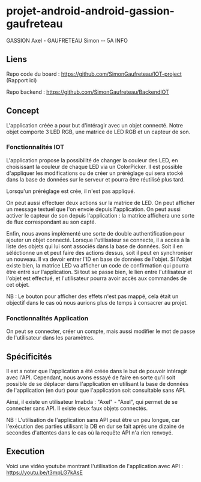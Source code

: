 # projet-android-android-gassion-gaufreteau


GASSION Axel - GAUFRETEAU Simon -- 5A INFO

## Liens

Repo code du board : https://github.com/SimonGaufreteau/IOT-project (Rapport ici)

Repo backend : https://github.com/SimonGaufreteau/BackendIOT


## Concept

L'application créée a pour but d'intéragir avec un objet connecté.
Notre objet comporte 3 LED RGB, une matrice de LED RGB et un capteur de son.

### Fonctionnalités IOT

L'application propose la possibilité de changer la couleur des LED, en choisissant la couleur de chaque LED via un ColorPicker.
Il est possible d'appliquer les modifications ou de créer un préréglage qui sera stocké dans la base de données sur le serveur et pourra être réutilisé plus tard.

Lorsqu'un préréglage est crée, il n'est pas appliqué.

On peut aussi effectuer deux actions sur la matrice de LED.
On peut afficher un message textuel que l'on envoie depuis l'application.
On peut aussi activer le capteur de son depuis l'application : la matrice affichera une sorte de flux correspondant au son capté.

Enfin, nous avons implémenté une sorte de double authentification pour ajouter un objet connecté.
Lorsque l'utilisateur se connecte, il a accès à la liste des objets qui lui sont associés dans la base de données.
Soit il en séléctionne un et peut faire des actions dessus, soit il peut en synchroniser un nouveau.
Il va devoir entrer l'ID en base de données de l'objet. Si l'objet existe bien, la matrice LED va afficher un code de confirmation qui pourra être entré sur l'application.
Si tout se passe bien, le lien entre l'utilisateur et l'objet est effectué, et l'utilisateur pourra avoir accès aux commandes de cet objet.

NB : Le bouton pour afficher des effets n'est pas mappé, cela était un objectif dans le cas où nous aurions plus de temps à consacrer au projet.

### Fonctionnalités Application

On peut se connecter, créer un compte, mais aussi modifier le mot de passe de l'utilisateur dans les paramètres.


## Spécificités

Il est a noter que l'application a été créée dans le but de pouvoir intéragir avec l'API.
Cependant, nous avons essayé de faire en sorte qu'il soit possible de se déplacer dans l'application en utilisant la base de données de l'application (en dur) pour que l'application soit consultable sans API.

Ainsi, il existe un utilisateur lmabda : "Axel" - "Axel", qui permet de se connecter sans API.
Il existe deux faux objets connectés.

NB : L'utilisation de l'application sans API peut être un peu longue, car l'exécution des parties utilisant la DB en dur se fait après une dizaine de secondes d'attentes dans le cas où la requête API n'a rien renvoyé.


## Execution

Voici une vidéo youtube montrant l'utilisation de l'application avec API : https://youtu.be/t3mpLG7kAsE

